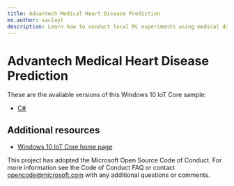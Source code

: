```yaml
---
title: Advantech Medical Heart Disease Prediction
ms.author: saclayt
description: Learn how to conduct local ML experiments using medical data.
---
```


# Advantech Medical Heart Disease Prediction

These are the available versions of this Windows 10 IoT Core sample:

*	[C#](HeartDisease/HeartDiseasePrediction%20-%20CS/README.md)

## Additional resources
* [Windows 10 IoT Core home page](https://developer.microsoft.com/en-us/windows/iot/)

This project has adopted the Microsoft Open Source Code of Conduct. For more information see the Code of Conduct FAQ or contact <opencode@microsoft.com> with any additional questions or comments.
